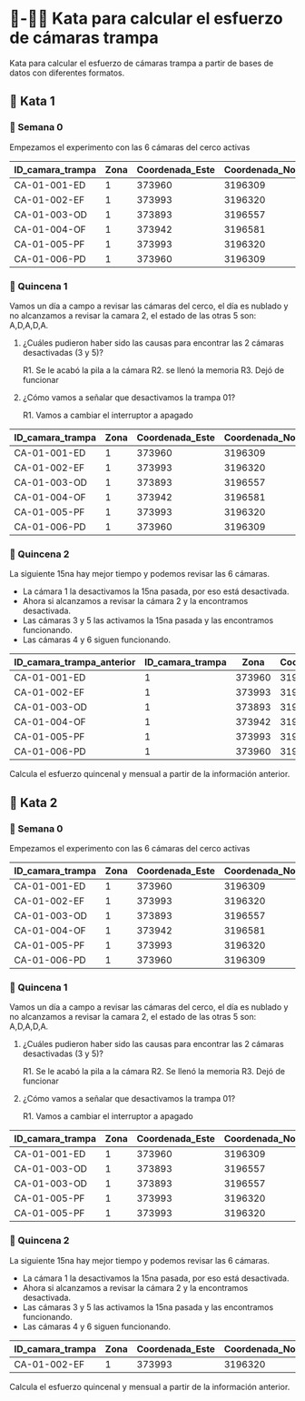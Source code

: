 # 🥋-📸🐱 Kata para calcular el esfuerzo de cámaras trampa
Kata para calcular el esfuerzo de cámaras trampa a partir de bases de datos con diferentes formatos.

## 🥋 Kata 1
### 📆 Semana 0
Empezamos el experimento con las 6 cámaras del cerco activas

| ID_camara_trampa | Zona | Coordenada_Este | Coordenada_Norte | Ubicacion | Revisión | Estado |
|-----|-----|-----|-----|-----|-----|-----|
| CA-01-001-ED | 1 | 373960 | 3196309 | cerco | si | A |
| CA-01-002-EF | 1 | 373993 | 3196320 | cerco | si | A |
| CA-01-003-OD | 1 | 373893 | 3196557 | cerco | si | A |
| CA-01-004-OF | 1 | 373942 | 3196581 | cerco | si | A |
| CA-01-005-PF | 1 | 373993 | 3196320 | cerco | si | A |
| CA-01-006-PD | 1 | 373960 | 3196309 | cerco | si | A |

### 📆 Quincena 1
Vamos un día a campo a revisar las cámaras del cerco, el día es nublado
y no alcanzamos a revisar la camara 2, el estado de las otras 5 son: A,D,A,D,A.
1. ¿Cuáles pudieron haber sido las causas para encontrar las 2 cámaras desactivadas (3 y 5)?
    
    R1. Se le acabó la pila a la cámara
    R2. se llenó la memoria
    R3. Dejó de funcionar

2. ¿Cómo vamos a señalar que desactivamos la trampa 01?

    R1. Vamos a cambiar el interruptor a apagado

| ID_camara_trampa | Zona | Coordenada_Este | Coordenada_Norte | Ubicacion |Revisión |Estado |
|-----|-----|-----|-----|-----|-----|-----|
| CA-01-001-ED | 1 | 373960 | 3196309 | cerco | si | A |
| CA-01-002-EF | 1 | 373993 | 3196320 | cerco | no | NA |
| CA-01-003-OD | 1 | 373893 | 3196557 | cerco | si | D |
| CA-01-004-OF | 1 | 373942 | 3196581 | cerco | si | A |
| CA-01-005-PF | 1 | 373993 | 3196320 | cerco | si | D |
| CA-01-006-PD | 1 | 373960 | 3196309 | cerco | si | A |

### 📆 Quincena 2
La siguiente 15na hay mejor tiempo y podemos revisar las 6 cámaras.
- La cámara 1 la desactivamos la 15na pasada, por eso está desactivada.
- Ahora si alcanzamos a revisar la cámara 2 y la encontramos desactivada.
- Las cámaras 3 y 5 las activamos la 15na pasada y las encontramos funcionando.
- Las cámaras 4 y 6 siguen funcionando.

| ID_camara_trampa_anterior | ID_camara_trampa | Zona | Coordenada_Este | Coordenada_Norte | Ubicacion |Revisión |Estado |
|-----|-----|-----|-----|-----|-----|-----|-----|
| CA-01-001-ED | 1 | 373960 | 3196309 | cerco | si | D |
| CA-01-002-EF | 1 | 373993 | 3196320 | cerco | si | D |
| CA-01-003-OD | 1 | 373893 | 3196557 | cerco | si | A |
| CA-01-004-OF | 1 | 373942 | 3196581 | cerco | si | A |
| CA-01-005-PF | 1 | 373993 | 3196320 | cerco | si | A |
| CA-01-006-PD | 1 | 373960 | 3196309 | cerco | si | A |

Calcula el esfuerzo quincenal y mensual a partir de la información anterior.

## 🥋 Kata 2

### 📆 Semana 0
Empezamos el experimento con las 6 cámaras del cerco activas

| ID_camara_trampa | Zona | Coordenada_Este | Coordenada_Norte | Ubicacion |Revisión |Estado |
|-----|-----|-----|-----|-----|-----|-----|
| CA-01-001-ED | 1 | 373960 | 3196309 | cerco | si | A |
| CA-01-002-EF | 1 | 373993 | 3196320 | cerco | si | A |
| CA-01-003-OD | 1 | 373893 | 3196557 | cerco | si | A |
| CA-01-004-OF | 1 | 373942 | 3196581 | cerco | si | A |
| CA-01-005-PF | 1 | 373993 | 3196320 | cerco | si | A |
| CA-01-006-PD | 1 | 373960 | 3196309 | cerco | si | A |

### 📆 Quincena 1
Vamos un día a campo a revisar las cámaras del cerco, el día es nublado
y no alcanzamos a revisar la camara 2, el estado de las otras 5 son: A,D,A,D,A.

1. ¿Cuáles pudieron haber sido las causas para encontrar las 2 cámaras desactivadas (3 y 5)?

    R1. Se le acabó la pila a la cámara
    R2. Se llenó la memoria
    R3. Dejó de funcionar

2. ¿Cómo vamos a señalar que desactivamos la trampa 01?

    R1. Vamos a cambiar el interruptor a apagado

| ID_camara_trampa | Zona | Coordenada_Este | Coordenada_Norte | Ubicacion |Revisión |Estado |
|-----|-----|-----|-----|-----|-----|-----|
| CA-01-001-ED | 1 | 373960 | 3196309 | cerco | si | D |
| CA-01-003-OD | 1 | 373893 | 3196557 | cerco | si | D |
| CA-01-003-OD | 1 | 373893 | 3196557 | cerco | si | A |
| CA-01-005-PF | 1 | 373993 | 3196320 | cerco | si | D |
| CA-01-005-PF | 1 | 373993 | 3196320 | cerco | si | A |

### 📆 Quincena 2
La siguiente 15na hay mejor tiempo y podemos revisar las 6 cámaras.

- La cámara 1 la desactivamos la 15na pasada, por eso está desactivada.
- Ahora si alcanzamos a revisar la cámara 2 y la encontramos desactivada.
- Las cámaras 3 y 5 las activamos la 15na pasada y las encontramos funcionando.
- Las cámaras 4 y 6 siguen funcionando.

| ID_camara_trampa | Zona | Coordenada_Este | Coordenada_Norte | Ubicacion |Revisión |Estado |
|-----|-----|-----|-----|-----|-----|-----|
| CA-01-002-EF | 1 | 373993 | 3196320 | cerco | si | D |

Calcula el esfuerzo quincenal y mensual a partir de la información anterior.
